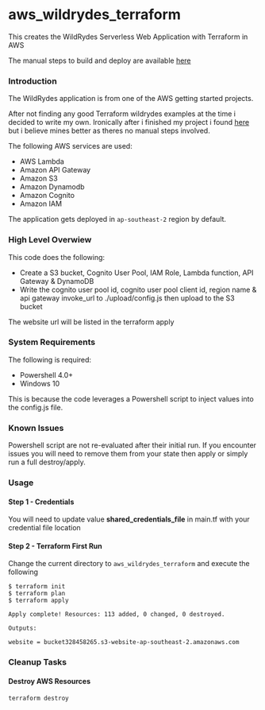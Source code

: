 # aws_wildrydes_terraform
This creates the WildRydes Serverless Web Application with Terraform in AWS

The manual steps to build and deploy are available [here](https://aws.amazon.com/getting-started/projects/build-serverless-web-app-lambda-apigateway-s3-dynamodb-cognito/)  

### Introduction

The WildRydes application is from one of the AWS getting started projects. 

After not finding any good Terraform wildrydes examples at the time i decided to write my own. Ironically after i finished my project i found [here](https://github.com/nagarkarv/wildrydes_terraform) but i believe mines better as theres no manual steps involved.


The following AWS services are used:
- AWS Lambda
- Amazon API Gateway
- Amazon S3
- Amazon Dynamodb
- Amazon Cognito
- Amazon IAM

The application gets deployed in `ap-southeast-2` region by default.

### High Level Overwiew
This code does the following:
- Create a S3 bucket, Cognito User Pool, IAM Role, Lambda function, API Gateway & DynamoDB
- Write the cognito user pool id, cognito user pool client id, region name & api gateway invoke_url to ./upload/config.js then upload to the S3 bucket

The website url will be listed in the terraform apply

### System Requirements
The following is required:
- Powershell 4.0+
- Windows 10

This is because the code leverages a Powershell script to inject values into the config.js file. 

### Known Issues
Powershell script are not re-evaluated after their initial run. If you encounter issues you will need to remove them from your state then apply or simply run a full destroy/apply.

### Usage
#### Step 1 - Credentials
You will need to update value **shared_credentials_file** in main.tf with your credential file location

#### Step 2 - Terraform First Run
Change the current directory to `aws_wildrydes_terraform` and execute the following  
```
$ terraform init
$ terraform plan
$ terraform apply
```

```
Apply complete! Resources: 113 added, 0 changed, 0 destroyed.

Outputs:

website = bucket328458265.s3-website-ap-southeast-2.amazonaws.com
```

### Cleanup Tasks
#### Destroy AWS Resources
```
terraform destroy
```